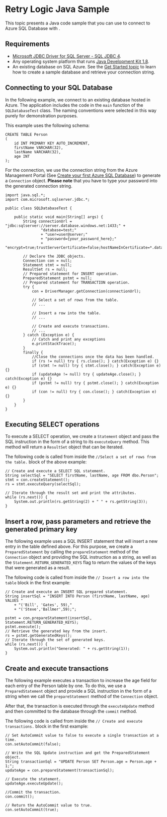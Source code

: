 <properties 
	pageTitle="Retry Logic Java Sample" 
	description="Presents a Java code sample that uses retry logic to connect to Azure SQL DB."
	services="sql-database" 
	documentationCenter="" 
	authors="LuisBosquez" 
	manager="jeffreyg" 
	editor="genemi"/>

<tags 
	ms.service="sql-database" 
	ms.workload="data-management" 
	ms.tgt_pltfrm="na" 
	ms.devlang="java" 
	ms.topic="article" 
	ms.date="04/29/2015" 
	ms.author="lbosq"/>

# Retry Logic Java Sample #

This topic presents a Java code sample that you can use to connect to Azure SQL Database with .

## Requirements ##

- [Microsoft JDBC Driver for SQL Server - SQL JDBC 4](http://www.microsoft.com/download/details.aspx?displaylang=en&id=11774).
- Any operating system platform that runs [Java Development Kit 1.8](http://www.oracle.com/technetwork/java/javase/downloads/jdk8-downloads-2133151.html).
- An existing database on SQL Azure. See the [Get Started topic](sql-database-get-started.md) to learn how to create a sample database and retrieve your connection string.

## Connecting to your SQL Database ##
In the following example, we connect to an existing database hosted in Azure. The application includes the code in the `main` function of the `SQLDatabaseTest` class. The naming conventions were selected in this way purely for demonstration purposes.

This example uses the following schema:

	CREATE TABLE Person
	(
		id INT PRIMARY KEY AUTO_INCREMENT,
		firstName VARCHAR(32),
		lastName VARCHAR(32),
		age INT
	);

For the connection, we use the connection string from the Azure Management Portal (See [Create your first Azure SQL Database](http://azure.microsoft.com/en-us/documentation/articles/sql-database-get-started/)) to generate a `Connection` object. **Please note** that you have to type your password into the generated connection string. 
 
 
	import java.sql.*;
	import com.microsoft.sqlserver.jdbc.*;

	public class SQLDatabaseTest {
	
	    public static void main(String[] args) {
	        String connectionUrl = "jdbc:sqlserver://server.database.windows.net:1433;" + 
	                "database=test;"
	                + "user=user@server;"
	                + "password={your_password_here};"
	                + "encrypt=true;trustServerCertificate=false;hostNameInCertificate=*.database.windows.net;loginTimeout=30;"; 
	        
			// Declare the JDBC objects.
	        Connection con = null;
	        Statement stmt = null;
	        ResultSet rs = null;
			// Prepared statement for INSERT operation.
			PreparedStatement pstmt = null;
	        // Prepared statement for TRANSACTION operation.
	        try {
	            con = DriverManager.getConnection(connectionUrl);
	
	            // Select a set of rows from the table.
	            // ...

				// Insert a row into the table.
				// ...
				
				// Create and execute transactions.
				// ...
	        } catch (Exception e) {
				// Catch and print any exceptions
	            e.printStackTrace();
	        }
	        finally {
				//Close the connections once the data has been handled.
	            if (rs != null) try { rs.close(); } catch(Exception e) {}
	            if (stmt != null) try { stmt.close(); } catch(Exception e) {}
				if (updateAge != null) try { updateAge.close(); } catch(Exception e) {}
				if (pstmt != null) try { pstmt.close(); } catch(Exception e) {}
	            if (con != null) try { con.close(); } catch(Exception e) {}
	        }
	    }	    
	}

## Executing SELECT operations ##
To execute a SELECT operation, we create a `Statement` object and pass the SQL instruction in the form of a string to its `executeQuery` method. This method will return a `ResultSet` object that can be iterated. 

The following code is called from inside the `//Select a set of rows from the table.` block of the above example:

	// Create and execute a SELECT SQL statement.
    String selectSql = "SELECT firstName, lastName, age FROM dbo.Person";
	stmt = con.createStatement();
    rs = stmt.executeQuery(selectSql);
	
	// Iterate through the result set and print the attributes.
	while (rs.next()) {
    	System.out.println(rs.getString(2) + " " + rs.getString(3));
	}

## Insert a row, pass parameters and retrieve the generated primary key ##
The following example uses a SQL INSERT statement that will insert a new entry in the table defined above. For this purpose, we create a `PreparedStatement` by calling the `prepareStatement` method of the `Connection` object and providing the SQL instruction as a string, as well as the `Statement.RETURN_GENERATED_KEYS` flag to return the values of the keys that were generated as a result. 

The following code is called from inside the `// Insert a row into the table` block in the first example: 

	// Create and execute an INSERT SQL prepared statement.
    String insertSql = "INSERT INTO Person (firstName, lastName, age) VALUES "
		+ "('Bill', 'Gates', 59),"
		+ "('Steve','Ballmer',59);";
    
    pstmt = con.prepareStatement(insertSql, Statement.RETURN_GENERATED_KEYS);
    pstmt.execute();
    // Retrieve the generated key from the insert.
    rs = pstmt.getGeneratedKeys();
    // Iterate through the set of generated keys.
    while (rs.next()) {
        System.out.println("Generated: " + rs.getString(1));
    }

## Create and execute transactions ##
The following example executes a transaction to increase the age field for each entry of the Person table by one. To do this, we use a `PreparedStatement` object and provide a SQL instruction in the form of a string when we call the `prepareStatement` method of the `Connection` object.

After that, the transaction is executed through the `executeUpdate` method and then committed to the database through the `commit` method.

The following code is called from inside the `// Create and execute transactions.` block in the first example: 

    // Set AutoCommit value to false to execute a single transaction at a time.
    con.setAutoCommit(false);
    
    // Write the SQL Update instruction and get the PreparedStatement object.
    String transactionSql = "UPDATE Person SET Person.age = Person.age + 1;";
    updateAge = con.prepareStatement(transactionSql);
    
    // Execute the statement.
    updateAge.executeUpdate();
    
    //Commit the transaction.
    con.commit();
    
    // Return the AutoCommit value to true.
    con.setAutoCommit(true);
